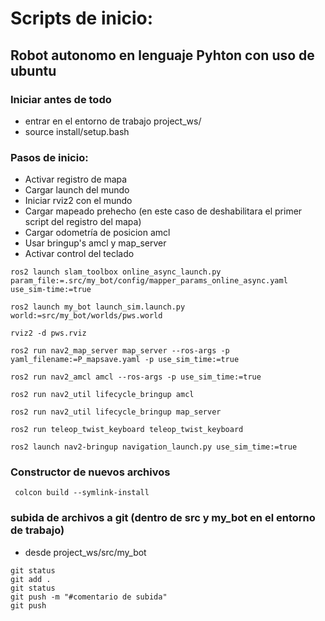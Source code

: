 # Scripts de inicio:
## Robot autonomo en lenguaje Pyhton con uso de ubuntu

### Iniciar antes de todo
* entrar en el entorno de trabajo project_ws/
* source install/setup.bash


### Pasos de inicio:
* Activar registro de mapa
* Cargar launch del mundo
* Iniciar rviz2 con el mundo
* Cargar mapeado prehecho (en este caso de deshabilitara el primer script del registro del mapa) 
* Cargar odometría de posicion amcl
* Usar bringup's amcl y map_server
* Activar control del teclado

```
ros2 launch slam_toolbox online_async_launch.py param_file:=.src/my_bot/config/mapper_params_online_async.yaml use_sim-time:=true 

ros2 launch my_bot launch_sim.launch.py world:=src/my_bot/worlds/pws.world

rviz2 -d pws.rviz

ros2 run nav2_map_server map_server --ros-args -p yaml_filename:=P_mapsave.yaml -p use_sim_time:=true

ros2 run nav2_amcl amcl --ros-args -p use_sim_time:=true

ros2 run nav2_util lifecycle_bringup amcl

ros2 run nav2_util lifecycle_bringup map_server

ros2 run teleop_twist_keyboard teleop_twist_keyboard

ros2 launch nav2-bringup navigation_launch.py use_sim_time:=true
```
 
### Constructor de nuevos archivos
```
 colcon build --symlink-install
```
### subida de archivos a git (dentro de src y my_bot en el entorno de trabajo)
* desde project_ws/src/my_bot
```
git status
git add .
git status
git push -m "#comentario de subida"
git push
```


